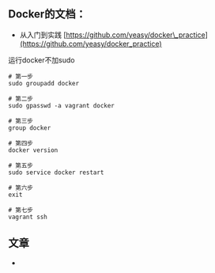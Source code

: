 ## Docker的文档：

* 从入门到实践 [https://github.com/yeasy/docker\_practice](https://github.com/yeasy/docker_practice) 

运行docker不加sudo

```
# 第一步
sudo groupadd docker

# 第二步
sudo gpasswd -a vagrant docker

# 第三步
group docker

# 第四步
docker version

# 第五步
sudo service docker restart

# 第六步
exit

# 第七步
vagrant ssh
```





## 文章

* 


